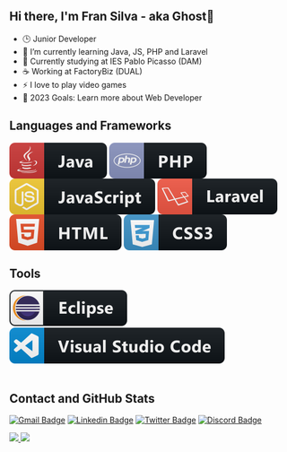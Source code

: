 ## Hi there, I'm Fran Silva - aka Ghost👋
- 🕒 Junior Developer
- 🌱 I’m currently learning Java, JS, PHP and Laravel
- 👯 Currently studying at IES Pablo Picasso (DAM)
- ☕ Working at FactoryBiz (DUAL)
- ⚡ I love to play video games
- 🥅 2023 Goals: Learn more about Web Developer

## Languages and Frameworks
<div style="display: inline_block">
  <img align="center" alt="Fran-Java" src="https://github.com/MikeCodesDotNET/ColoredBadges/blob/master/svg/dev/languages/java.svg">
  <img align="center" alt="Fran-Java" src="https://github.com/MikeCodesDotNET/ColoredBadges/blob/master/svg/dev/languages/php.svg">
  <img align="center" alt="Fran-Java" src="https://github.com/MikeCodesDotNET/ColoredBadges/blob/master/svg/dev/languages/js.svg">
  <img align="center" alt="Fran-Java" src="https://github.com/MikeCodesDotNET/ColoredBadges/blob/master/svg/dev/frameworks/laravel.svg">
  <img align="center" alt="Fran-Java" src="https://github.com/MikeCodesDotNET/ColoredBadges/blob/master/svg/dev/languages/html.svg">
  <img align="center" alt="Fran-Js" src="https://github.com/MikeCodesDotNET/ColoredBadges/blob/master/svg/dev/languages/css3.svg"/>
</div>

## Tools
<div style="display: inline_block">
      <img src="https://github.com/MikeCodesDotNET/ColoredBadges/blob/master/svg/dev/tools/eclipse.svg"/>
      <img src="https://github.com/MikeCodesDotNET/ColoredBadges/blob/master/svg/dev/tools/visualstudio_code.svg" />
</div>
<br/>

## Contact and GitHub Stats

<div style="display: inline_block">
 
[![Gmail Badge](https://img.shields.io/badge/-GMAIL-c14438?style=for-the-badge&logo=Gmail&logoColor=white&link=mailto:fransilvamartin@gmail.com)](mailto:fransilvamartin@gmail.com)
[![Linkedin Badge](https://img.shields.io/badge/-FranSilva-blue?style=for-the-badge&logo=Linkedin&logoColor=white&link=https://www.linkedin.com/in/francisco-silva-mart%C3%ADn-5b795a229/)](https://www.linkedin.com/in/francisco-silva-mart%C3%ADn-5b795a229/) [![Twitter Badge](https://img.shields.io/badge/-TWITTER-00acee?style=for-the-badge&logo=Twitter&logoColor=white&link=https://twitter.com/itsGhostxz)](https://twitter.com/itsGhostxz) 
  [![Discord Badge](https://dcbadge.vercel.app/api/shield/365960442348044288?theme=blurple)](https://discordapp.com/users/365960442348044288) 
</div>

<div align="left">
  <a href="https://github.com/fransilvamartin">
  <img height="160em" src="https://github-readme-stats.vercel.app/api?username=fransilvamartin&show_icons=true&theme=dracula&include_all_commits=true&count_private=true"/>
  <img height="160em" src="https://github-readme-stats.vercel.app/api/top-langs/?username=fransilvamartin&layout=compact&langs_count=7&theme=dracula"/>
</div>
